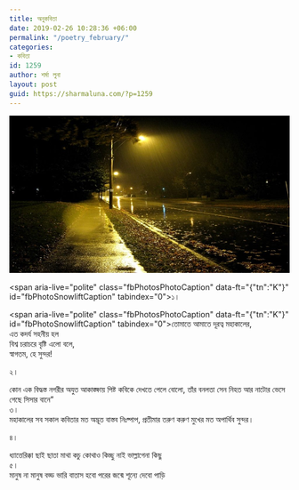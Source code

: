 ```yaml
---
title: অনুকবিতা
date: 2019-02-26 10:28:36 +06:00
permalink: "/poetry_february/"
categories:
- কবিতা
id: 1259
author: শর্মা লুনা
layout: post
guid: https://sharmaluna.com/?p=1259
---
```


[![](/assets/images/wp-content/uploads/2019/02/52527246_2368830323127620_1922629908052312064_n.jpg)](/assets/images/wp-content/uploads/2019/02/52527246_2368830323127620_1922629908052312064_n.jpg)

<span aria-live="polite" class="fbPhotosPhotoCaption" data-ft="{"tn":"K"}" id="fbPhotoSnowliftCaption" tabindex="0"><span class="hasCaption">১। </span></span>

<span aria-live="polite" class="fbPhotosPhotoCaption" data-ft="{"tn":"K"}" id="fbPhotoSnowliftCaption" tabindex="0"><span class="hasCaption">তোমাতে আমাতে দূরত্ব মহাকালের,  
এত কদর্য সহনীয় হল  
বিশ্ব চরাচরে বৃষ্টি এলো বলে,  
স্বাগতম, হে সুন্দর!</span></span>

২।

<div class="_1dwg _1w_m _q7o"><div class="_5pbx userContent _3ds9 _3576" data-ft="{"tn":"K"}" id="js_4ox">কোন এক বিদ্ধস্ত নগরীর অযুত আকাঙ্ক্ষায় পিষ্ট  
কবিকে দেখতে পেলে বোলো,  
তাঁর বনলতা সেন নিহত  
আর নাটোর ভেসে গেছে সিসার বানে”

</div><div class="_3x-2" data-ft="{"tn":"H"}"> ৩।

<div class="_5pbx userContent _3576" data-ft="{"tn":"K"}" id="js_5n5">মহাকালের সব সকাল কবিতার মত অদ্ভূত বাস্তব নিঃষ্পাপ,  
প্রতীমার তরুণ করুণ মুখের মত অপার্থিব সুন্দর।

৪।

<div class="_1dwg _1w_m _q7o"><div class="_5pbx userContent _3ds9 _3576" data-ft="{"tn":"K"}" id="js_5ut">ধ্যাত্তেরিক্কা ছাই  
ছাতা মাথা কচু  
কোথাও কিচ্ছু নাই  
ভাল্লাগেনা কিছু

</div><div class="_3x-2" data-ft="{"tn":"H"}"> ৫।</div><div data-ft="{"tn":"H"}"><div class="_1dwg _1w_m _q7o"><div class="_5pbx userContent _3ds9 _3576" data-ft="{"tn":"K"}" id="js_6s6">মানুষ না  
মানুষ বড্ড ভারি  
বাতাস হবো পরের জন্মে  
শূন্যে দেবো পাড়ি

</div><div class="_3x-2" data-ft="{"tn":"H"}"></div></div></div></div></div></div></div>
